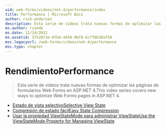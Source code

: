 ```yaml
---
uid: web-forms/videos/net-4/performance/index
title: Performance | Microsoft Docs
author: rick-anderson
description: Esta serie de vídeos trata nuevas formas de optimizar las páginas de formularios Web Forms en ASP.NET 4.
ms.author: riande
ms.date: 11/14/2011
ms.assetid: 5752873e-07b4-4450-9bf8-6cff8b3b5f50
msc.legacyurl: /web-forms/videos/net-4/performance
msc.type: chapter
---
```

<a name="performance"></a><span data-ttu-id="5478d-103">Rendimiento</span><span class="sxs-lookup"><span data-stu-id="5478d-103">Performance</span></span>
====================
> <span data-ttu-id="5478d-104">Esta serie de vídeos trata nuevas formas de optimizar las páginas de formularios Web Forms en ASP.NET 4.</span><span class="sxs-lookup"><span data-stu-id="5478d-104">This video series covers new ways to optimize Web Forms pages in ASP.NET 4.</span></span>


- [<span data-ttu-id="5478d-105">Estado de vista selectivo</span><span class="sxs-lookup"><span data-stu-id="5478d-105">Selective View State</span></span>](aspnet-4-quick-hit-selective-view-state.md)
- [<span data-ttu-id="5478d-106">Compresión de estado fácil</span><span class="sxs-lookup"><span data-stu-id="5478d-106">Easy State Compression</span></span>](aspnet-4-quick-hit-easy-state-compression.md)
- [<span data-ttu-id="5478d-107">Usar la propiedad ViewStateMode para administrar ViewState</span><span class="sxs-lookup"><span data-stu-id="5478d-107">Use the ViewStateMode Property for Managing ViewState</span></span>](how-do-i-use-the-viewstatemode-property-for-managing-viewstate.md)
